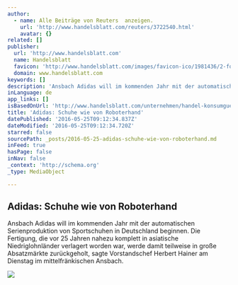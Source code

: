 ```yaml
---
author:
  - name: Alle Beiträge von Reuters  anzeigen.
    url: 'http://www.handelsblatt.com/reuters/3722540.html'
    avatar: {}
related: []
publisher:
  url: 'http://www.handelsblatt.com'
  name: Handelsblatt
  favicon: 'http://www.handelsblatt.com/images/favicon-ico/1981436/2-formatOriginal.ico'
  domain: www.handelsblatt.com
keywords: []
description: 'Ansbach Adidas will im kommenden Jahr mit der automatischen Serienproduktion von Sportschuhen in Deutschland beginnen. Die Fertigung, die vor 25 Jahren nahezu komplett in asiatische Niedriglohnländer verlagert worden war, werde damit teilweise in große Absatzmärkte zurückgeholt, sagte Vorstandschef Herbert Hainer am Dienstag im mittelfränkischen Ansbach.'
inLanguage: de
app_links: []
isBasedOnUrl: 'http://www.handelsblatt.com/unternehmen/handel-konsumgueter/adidas-schuhe-wie-von-roboterhand/13637636.html?share=twitter'
title: 'Adidas: Schuhe wie von Roboterhand'
datePublished: '2016-05-25T09:12:34.837Z'
dateModified: '2016-05-25T09:12:34.720Z'
starred: false
sourcePath: _posts/2016-05-25-adidas-schuhe-wie-von-roboterhand.md
inFeed: true
hasPage: false
inNav: false
_context: 'http://schema.org'
_type: MediaObject

---
```

<article style=""><h1>Adidas: Schuhe wie von Roboterhand</h1><p>Ansbach Adidas will im kommenden Jahr mit der automatischen Serienproduktion von Sportschuhen in Deutschland beginnen. Die Fertigung, die vor 25 Jahren nahezu komplett in asiatische Niedriglohnländer verlagert worden war, werde damit teilweise in große Absatzmärkte zurückgeholt, sagte Vorstandschef Herbert Hainer am Dienstag im mittelfränkischen Ansbach.</p><img src="http://www.handelsblatt.com/images/lounge-im-grossraumbuero/12153986/2-format2010.jpg" /></article>